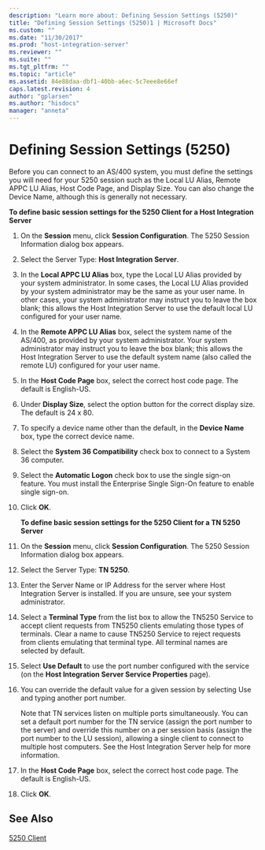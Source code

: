 ```yaml
---
description: "Learn more about: Defining Session Settings (5250)"
title: "Defining Session Settings (5250)1 | Microsoft Docs"
ms.custom: ""
ms.date: "11/30/2017"
ms.prod: "host-integration-server"
ms.reviewer: ""
ms.suite: ""
ms.tgt_pltfrm: ""
ms.topic: "article"
ms.assetid: 84e88daa-dbf1-40bb-a6ec-5c7eee8e66ef
caps.latest.revision: 4
author: "gplarsen"
ms.author: "hisdocs"
manager: "anneta"
---
```

# Defining Session Settings (5250)
Before you can connect to an AS/400 system, you must define the settings you will need for your 5250 session such as the Local LU Alias, Remote APPC LU Alias, Host Code Page, and Display Size. You can also change the Device Name, although this is generally not necessary.  
  
 **To define basic session settings for the 5250 Client for a Host Integration Server**  
  
1. On the **Session** menu, click **Session Configuration**. The 5250 Session Information dialog box appears.  
  
2. Select the Server Type:  **Host Integration Server**.  
  
3. In the **Local APPC LU Alias** box, type the Local LU Alias provided by your system administrator. In some cases, the Local LU Alias provided by your system administrator may be the same as your user name. In other cases, your system administrator may instruct you to leave the box blank; this allows the Host Integration Server to use the default local LU configured for your user name.  
  
4. In the **Remote APPC LU Alias** box, select the system name of the AS/400, as provided by your system administrator. Your system administrator may instruct you to leave the box blank; this allows the Host Integration Server to use the default system name (also called the remote LU) configured for your user name.  
  
5. In the **Host Code Page** box, select the correct host code page. The default is English-US.  
  
6. Under **Display Size**, select the option button for the correct display size. The default is 24 x 80.  
  
7. To specify a device name other than the default, in the **Device Name** box, type the correct device name.  
  
8. Select the **System 36 Compatibility** check box to connect to a System 36 computer.  
  
9. Select the **Automatic Logon** check box to use the single sign-on feature. You must install the Enterprise Single Sign-On feature to enable single sign-on.  
  
10. Click **OK**.  
  
    **To define basic session settings for the 5250 Client for a TN 5250 Server**  
  
11. On the **Session** menu, click **Session Configuration**. The 5250 Session Information dialog box appears.  
  
12. Select the Server Type:  **TN 5250**.  
  
13. Enter the Server Name or IP Address for the server where Host Integration Server is installed. If you are unsure, see your system administrator.  
  
14. Select a **Terminal Type** from the list box to allow the TN5250 Service to accept client requests from TN5250 clients emulating those types of terminals. Clear a name to cause TN5250 Service to reject requests from clients emulating that terminal type. All terminal names are selected by default.  
  
15. Select **Use Default** to use the port number configured with the service (on the **Host Integration Server Service Properties** page).  
  
16. You can override the default value for a given session by selecting Use and typing another port number.  
  
     Note that TN services listen on multiple ports simultaneously. You can set a default port number for the TN service (assign the port number to the server) and override this number on a per session basis (assign the port number to the LU session), allowing a single client to connect to multiple host computers. See the Host Integration Server help for more information.  
  
17. In the **Host Code Page** box, select the correct host code page. The default is English-US.  
  
18. Click **OK**.  
  
## See Also  
 [5250 Client](../core/5250-client1.md)
